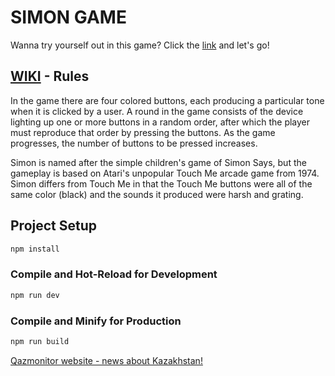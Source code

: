 # SIMON GAME

Wanna try yourself out in this game? Click the [link](https://keeeparis.github.io/vue-simon-game-app/) and let's go!

## [WIKI](https://en.wikipedia.org/wiki/Simon_(game)) - Rules
In the game there are four colored buttons, each producing a particular tone when it is clicked by a user. A round in the game consists of the device lighting up one or more buttons in a random order, after which the player must reproduce that order by pressing the buttons. As the game progresses, the number of buttons to be pressed increases.

Simon is named after the simple children's game of Simon Says, but the gameplay is based on Atari's unpopular Touch Me arcade game from 1974. Simon differs from Touch Me in that the Touch Me buttons were all of the same color (black) and the sounds it produced were harsh and grating.


## Project Setup

```sh
npm install
```

### Compile and Hot-Reload for Development

```sh
npm run dev
```

### Compile and Minify for Production

```sh
npm run build
```

[Qazmonitor website - news about Kazakhstan!](https://qazmonitor.com)
